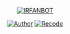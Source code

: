 
</p>
<p align="center">
<a href="#"><img title="IRFANBOT" src="https://telegra.ph/file/473a976bff5c354605817.jpg Bot WhatsApp-green?colorA=%23ff0000&colorB=%23017e40&style=for-the-badge"></a>
</p>
<p align="center">
<a href="https://github.com/KurrXd"><img title="Author" src="https://img.shields.io/badge/Author-KurrXd-red"></a>
<a href="https://github.com/irfanff9/botsc"><img title="Recode" src="https://img.shields.io/badge/Recode-Irfanff9-red"></a>
</p>
